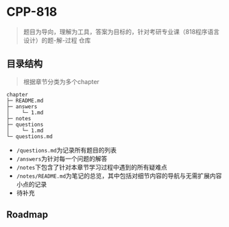 # CPP-818
> 题目为导向，理解为工具，答案为目标的，针对考研专业课（818程序语言设计）的题-解-过程 仓库

## 目录结构
> 根据章节分类为多个chapter
```
chapter
├─ README.md
├─ answers
│    └─ 1.md
├─ notes
├─ questions
│    └─ 1.md
└─ questions.md
```
- `/questions.md`为记录所有题目的列表
- `/answers`为针对每一个问题的解答
- `/notes`下包含了针对本章节学习过程中遇到的所有疑难点
- `/notes/README.md`为笔记的总览，其中包括对细节内容的导航与无需扩展内容小点的记录
- 待补充

## Roadmap
<!--stackedit_data:
eyJoaXN0b3J5IjpbLTE5NjI2ODQ4OThdfQ==
-->
